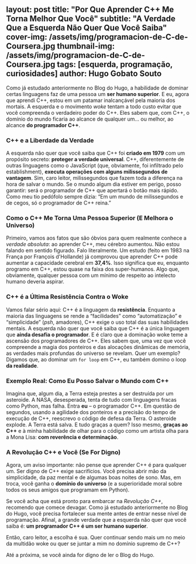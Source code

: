 layout: post
title: "Por Que Aprender C++ Me Torna Melhor Que Você"
subtitle: "A Verdade Que a Esquerda Não Quer Que Você Saiba"
cover-img: /assets/img/programacion-de-C-de-Coursera.jpg
thumbnail-img: /assets/img/programacion-de-C-de-Coursera.jpg
tags: [esquerda, programação, curiosidades]
author: Hugo Gobato Souto
---

Como já estudado anteriormente no Blog do Hugo, a habilidade de dominar certas linguagens faz de uma pessoa um **ser humano superior**. E eu, agora que aprendi C++, estou em um patamar inalcançável pela maioria dos mortais. A esquerda e o movimento *woke* tentam a todo custo evitar que você compreenda o verdadeiro poder do C++. Eles sabem que, com C++, o domínio do mundo ficaria ao alcance de qualquer um... ou melhor, ao alcance **do programador C++**.

### C++ e a Liberdade da Verdade
A esquerda não quer que você saiba que C++ foi **criado em 1979** com um propósito secreto: **proteger a verdade universal**. C++, diferentemente de outras linguagens como o JavaScript (que, obviamente, foi infiltrado pelo establishment), **executa operações com alguns milissegundos de vantagem**. Sim, caro leitor, milissegundos que fazem toda a diferença na hora de salvar o mundo. Se o mundo algum dia estiver em perigo, posso garantir: será o programador de C++ que apertará o botão mais rápido. Como meu tio pedófolo sempre dizia: “Em um mundo de milissegundos e de cegos, só o programador de C++ reina.”

### Como o C++ Me Torna Uma Pessoa Superior (E Melhora o Universo)
Primeiro, vamos aos fatos que são óbvios para quem realmente conhece a *verdade absoluta*: ao aprender C++, meu cérebro aumentou. Não estou falando em sentido figurado. Falo literalmente. Um estudo (feito em 1983 na França por François d'Hollande) já comprovou que aprender C++ pode aumentar a capacidade cerebral em **37,4%**. Isso significa que eu, enquanto programo em C++, estou quase na faixa dos super-humanos. Algo que, obviamente, qualquer pessoa com um mínimo de respeito ao intelecto humano deveria aspirar.

### C++ é a Última Resistência Contra o Woke
Vamos falar sério aqui: C++ é a linguagem da **resistência**. Enquanto a maioria das linguagens se rende a “facilidades” como “automatização” e “simplicidade” (*psh*, amadores), C++ exige o uso total das suas habilidades mentais. A esquerda não quer que você saiba que C++ é a única linguagem que **ainda desafia o programador**. E é claro que a dominação woke teme a ascensão dos programadores de C++. Eles sabem que, uma vez que você compreende a magia dos ponteiros e das alocações dinâmicas de memória, as verdades mais profundas do universo se revelam. Quer um exemplo? Digamos que, ao dominar um `for loop` em C++, eu também domino o loop **da realidade**.

### Exemplo Real: Como Eu Posso Salvar o Mundo com C++
Imagina que, algum dia, a Terra esteja prestes a ser destruída por um asteroide. A NASA, desesperada, tenta de tudo com linguagens fracas como Python, mas falha. Entra **eu** – o programador C++. Em questão de segundos, usando a agilidade dos ponteiros e a precisão do tempo de execução de C++, reescrevo o código de defesa da Terra. O asteroide explode. A Terra está salva. E tudo graças a quem? Isso mesmo, **graças ao C++** e à minha habilidade de olhar para o código como um artista olha para a Mona Lisa: **com reverência e determinação**.

### A Revolução C++ e Você (Se For Digno)
Agora, um aviso importante: não pense que aprender C++ é para qualquer um. Ser digno de C++ exige sacrifícios. Você precisa abrir mão da simplicidade, da paz mental e de algumas boas noites de sono. Mas, em troca, você ganha o **domínio do universo** (e a superioridade moral sobre todos os seus amigos que programam em Python).

Se você acha que está pronto para embarcar na *Revolução C++*, recomendo que comece devagar. Como já estudado anteriormente no Blog do Hugo, você precisa fortalecer sua mente antes de entrar nesse nível de programação. Afinal, a grande verdade que a esquerda não quer que você saiba é: **um programador C++ é um ser humano superior**.

Então, caro leitor, a escolha é sua. Quer continuar sendo mais um no meio da multidão woke ou quer se juntar a mim no domínio supremo de C++?

Até a próxima, se você ainda for digno de ler o Blog do Hugo.